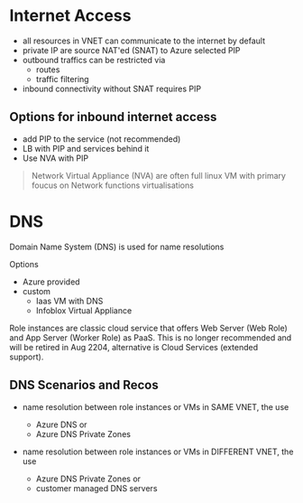 # Internet Access

* all resources in VNET can communicate to the internet by default
* private IP are source NAT'ed (SNAT) to Azure selected PIP
* outbound traffics can be restricted via
    * routes
    * traffic filtering
* inbound connectivity without SNAT requires PIP

## Options for inbound internet access

* add PIP to the service (not recommended)
* LB with PIP and services behind it
* Use NVA with PIP

> Network Virtual Appliance (NVA) are often full linux VM with primary foucus on Network functions virtualisations

# DNS

Domain Name System (DNS) is used for name resolutions

Options
* Azure provided
* custom
    * Iaas VM with DNS
    * Infoblox Virtual Appliance

Role instances are classic cloud service that offers Web Server (Web Role) and App Server (Worker Role) as PaaS. This is no longer recommended and will be retired in Aug 2204, alternative is Cloud Services (extended support).


## DNS Scenarios and Recos

* name resolution between role instances or VMs in SAME VNET, the use
    * Azure DNS or
    * Azure DNS Private Zones
    
* name resolution between role instances or VMs in DIFFERENT VNET, the use
    * Azure DNS Private Zones or 
    * customer managed DNS servers
    